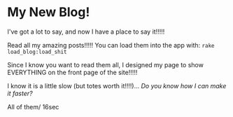 # My New Blog!

I've got a lot to say, and now I have a place to say it!!!!!

Read all my amazing posts!!!!! You can load them into the app with: `rake load_blog:load_shit`

Since I know you want to read them all, I designed my page to show EVERYTHING on the front page of the site!!!!!

I know it is a little slow (but totes worth it!!!!)... _Do you know how I can make it faster?_


All of them/ 16sec
